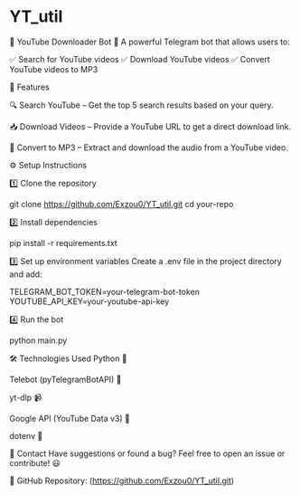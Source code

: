 # YT_util
🎥 YouTube Downloader Bot 🎵
A powerful Telegram bot that allows users to:

✅ Search for YouTube videos
✅ Download YouTube videos
✅ Convert YouTube videos to MP3

🚀 Features

🔍 Search YouTube – Get the top 5 search results based on your query.

📥 Download Videos – Provide a YouTube URL to get a direct download link.

🎵 Convert to MP3 – Extract and download the audio from a YouTube video.



⚙️ Setup Instructions

1️⃣ Clone the repository

git clone https://github.com/Exzou0/YT_util.git
cd your-repo


2️⃣ Install dependencies

pip install -r requirements.txt


3️⃣ Set up environment variables
Create a .env file in the project directory and add:

TELEGRAM_BOT_TOKEN=your-telegram-bot-token
YOUTUBE_API_KEY=your-youtube-api-key


4️⃣ Run the bot

python main.py

🛠 Technologies Used
Python 🐍

Telebot (pyTelegramBotAPI) 🤖

yt-dlp 📹

Google API (YouTube Data v3) 🔎

dotenv 🔐

📩 Contact
Have suggestions or found a bug? Feel free to open an issue or contribute! 😃

🔗 GitHub Repository: (https://github.com/Exzou0/YT_util.git)
